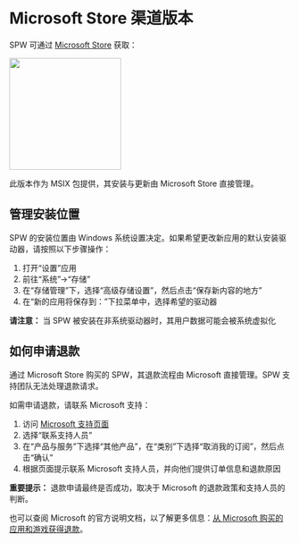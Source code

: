 # Microsoft Store 渠道版本

SPW 可通过 [Microsoft Store](https://apps.microsoft.com/detail/9P42FQ0WPQXK) 获取：

<a href="https://apps.microsoft.com/detail/9p42fq0wpqxk?referrer=appbadge&mode=direct">
	<img src="https://get.microsoft.com/images/zh-cn%20light.svg" width="200"/>
</a>

此版本作为 MSIX 包提供，其安装与更新由 Microsoft Store 直接管理。

## 管理安装位置

SPW 的安装位置由 Windows 系统设置决定。如果希望更改新应用的默认安装驱动器，请按照以下步骤操作：

1.  打开“设置”应用
2.  前往“系统”->“存储”
3.  在“存储管理”下，选择“高级存储设置”，然后点击“保存新内容的地方”
4.  在“新的应用将保存到：”下拉菜单中，选择希望的驱动器

**请注意：** 当 SPW 被安装在非系统驱动器时，其用户数据可能会被系统虚拟化

## 如何申请退款

通过 Microsoft Store 购买的 SPW，其退款流程由 Microsoft 直接管理。SPW 支持团队无法处理退款请求。

如需申请退款，请联系 Microsoft 支持：

1.  访问 [Microsoft 支持页面](https://support.microsoft.com/home/contact?linkquery=Cancel%20a%20subscription)
2.  选择“联系支持人员”
3.  在“产品与服务”下选择“其他产品”，在“类别”下选择“取消我的订阅”，然后点击“确认”
4.  根据页面提示联系 Microsoft 支持人员，并向他们提供订单信息和退款原因

**重要提示：** 退款申请最终是否成功，取决于 Microsoft 的退款政策和支持人员的判断。

也可以查阅 Microsoft 的官方说明文档，以了解更多信息：[从 Microsoft 购买的应用和游戏获得退款](https://support.microsoft.com/zh-cn/account-billing/%E4%BB%8E-microsoft-%E8%B4%AD%E4%B9%B0%E7%9A%84%E5%BA%94%E7%94%A8%E5%92%8C%E6%B8%B8%E6%88%8F%E8%8E%B7%E5%BE%97%E9%80%80%E6%AC%BE-81629012-aa4f-f48b-2394-8596f415072b)。